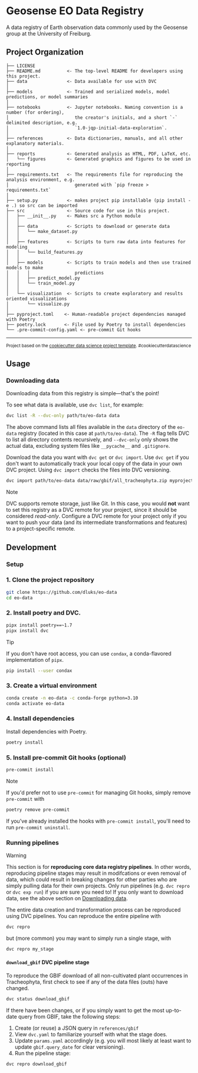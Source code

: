 Geosense EO Data Registry
==============================

A data registry of Earth observation data commonly used by the Geosense group at the University of Freiburg.

Project Organization
------------

    ├── LICENSE
    ├── README.md          <- The top-level README for developers using this project.
    ├── data               <- Data available for use with DVC
    │
    ├── models             <- Trained and serialized models, model predictions, or model summaries
    │
    ├── notebooks          <- Jupyter notebooks. Naming convention is a number (for ordering),
    │                         the creator's initials, and a short `-` delimited description, e.g.
    │                         `1.0-jqp-initial-data-exploration`.
    │
    ├── references         <- Data dictionaries, manuals, and all other explanatory materials.
    │
    ├── reports            <- Generated analysis as HTML, PDF, LaTeX, etc.
    │   └── figures        <- Generated graphics and figures to be used in reporting
    │
    ├── requirements.txt   <- The requirements file for reproducing the analysis environment, e.g.
    │                         generated with `pip freeze > requirements.txt`
    │
    ├── setup.py           <- makes project pip installable (pip install -e .) so src can be imported
    ├── src                <- Source code for use in this project.
    │   ├── __init__.py    <- Makes src a Python module
    │   │
    │   ├── data           <- Scripts to download or generate data
    │   │   └── make_dataset.py
    │   │
    │   ├── features       <- Scripts to turn raw data into features for modeling
    │   │   └── build_features.py
    │   │
    │   ├── models         <- Scripts to train models and then use trained models to make
    │   │   │                 predictions
    │   │   ├── predict_model.py
    │   │   └── train_model.py
    │   │
    │   └── visualization  <- Scripts to create exploratory and results oriented visualizations
    │       └── visualize.py
    │
    ├── pyproject.toml    <- Human-readable project dependencies managed with Poetry
    ├── poetry.lock       <- File used by Poetry to install dependencies
    └── .pre-commit-config.yaml <- pre-commit Git hooks


--------

<p><small>Project based on the <a target="_blank" href="https://drivendata.github.io/cookiecutter-data-science/">cookiecutter data science project template</a>. #cookiecutterdatascience</small></p>

## Usage
### Downloading data
Downloading data from this registry is simple—that's the point!

To see what data is available, use `dvc list`, for example:
```bash
dvc list -R --dvc-only path/to/eo-data data
```
The above command lists all files available in the `data` directory of the `eo-data` registry (located in this case at `path/to/eo-data`). The `-R` flag tells DVC to list all directory contents recursively, and `--dvc-only` only shows the actual data, excluding system files like `__pycache__` and `.gitignore`.

Download the data you want with `dvc get` or `dvc import`. Use `dvc get` if you don't want to automatically track your local copy of the data in your own DVC project. Using `dvc import` checks the files into DVC versioning.
```bash
dvc import path/to/eo-data data/raw/gbif/all_tracheophyta.zip myproject/data/raw/gbif
```

> [!NOTE]
> DVC supports remote storage, just like Git. In this case, you would **not** want to set this registry as a DVC remote for your project, since it should be considered *read-only*. Configure a DVC remote for your project only if you want to push your data (and its intermediate transformations and features) to a project-specific remote.

## Development
### Setup

### 1. Clone the project repository

```bash
git clone https://github.com/dluks/eo-data
cd eo-data
```

### 2. Install poetry and DVC.

```bash
pipx install poetry==~1.7
pipx install dvc
```
> [!TIP]
> If you don't have root access, you can use `condax`, a conda-flavored implementation of `pipx`.
> ```bash
> pip install --user condax
> ```

### 3. Create a virtual environment

```bash
conda create -n eo-data -c conda-forge python=3.10
conda activate eo-data
```

### 4. Install dependencies
Install dependencies with Poetry.
```bash
poetry install
```

### 5. Install pre-commit Git hooks (optional)

```bash
pre-commit install
```

> [!NOTE]
> If you'd prefer not to use `pre-commit` for managing Git hooks, simply remove `pre-commit` with
> ```bash
> poetry remove pre-commit
> ```
> If you've already installed the hooks with `pre-commit install`, you'll need to run `pre-commit uninstall`.

### Running pipelines
> [!WARNING]
> This section is for **reproducing core data registry pipelines**. In other words, reproducing pipeline stages may result in modifcations or even removal of data, which could result in breaking changes for other parties who are simply pulling data for their own projects. Only run pipelines (e.g. `dvc repro` or `dvc exp run`) if you are sure you need to! If you only want to download data, see the above section on [Downloading data](#downloading-data).

The entire data creation and transformation process can be reproduced using DVC pipelines. You can reproduce the entire pipeline with
```bash
dvc repro
```
but (more common) you may want to simply run a single stage, with
```bash
dvc repro my_stage
```

#### `download_gbif` DVC pipeline stage
To reproduce the GBIF download of all non-cultivated plant occurrences in Tracheophyta, first check to see if any of the data files (outs) have changed.
```bash
dvc status download_gbif
```
If there have been changes, or if you simply want to get the most up-to-date query from GBIF, take the following steps:

1. Create (or reuse) a JSON query in `references/gbif`
2. View `dvc.yaml` to familiarize yourself with what the stage does.
3. Update `params.yaml` accordingly (e.g. you will most likely at least want to update `gbif.query_date` for clear versioning).
4. Run the pipeline stage:
```bash
dvc repro download_gbif
```